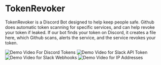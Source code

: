 # TokenRevoker

TokenRevoker is a Discord Bot designed to help keep people safe. Github does automatic token scanning for specific services, and can help revoke your token if leaked. If our bot finds your token on Discord, it creates a file here, which Github scans, alerts the service, and the service revokes your token.

![Demo Video For Discord Tokens](https://sjcdn.is-a.dev/file/ognqqd)
![Demo Video for Slack API Token](https://sjcdn.is-a.dev/file/lzjqjl)
![Demo Video for Slack Webhooks](https://sjcdn.is-a.dev/file/iwnhpf)
![Demo Video for IP Addresses](https://sjcdn.is-a.dev/file/sdjwdf)

